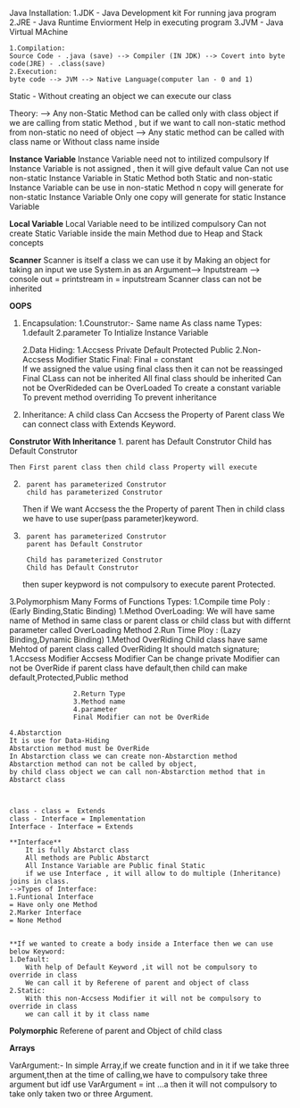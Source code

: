 
Java Installation:
    1.JDK - Java Development kit
            For running java program
    2.JRE - Java Runtime Enviorment 
            Help in executing program
    3.JVM - Java Virtual MAchine

    1.Compilation:
    Source Code - .java (save) --> Compiler (IN JDK) --> Covert into byte code(JRE) - .class(save)
    2.Execution:
    byte code --> JVM --> Native Language(computer lan - 0 and 1)


Static -  Without creating an object we can execute our class

Theory:
--> Any non-Static Method can be called only with class object if we are calling from static Method , but if we
    want to call non-static method from non-static no need of object
--> Any static method can be called with class name or Without class name inside


**Instance Variable**
    Instance Variable need not to intilized compulsory
    If Instance Variable is not assigned , then it will give default value
    Can not use non-static Instance Variable in Static Method
    both Static and non-static Instance Variable can be use in non-static Method
    n copy will generate for non-static Instance Variable
    Only one copy will generate for static Instance Variable
    

**Local Variable**
    Local Variable need to be intilized compulsory
    Can not create Static Variable inside the main Method due to Heap and Stack concepts


**Scanner**
    Scanner is itself a class
    we can use it by Making an object
    for taking an input we use System.in  as an Argument--> Inputstream --> console
    out  = printstream
    in = inputstream
    Scanner class can not be inherited




**OOPS**
1. Encapsulation:
    1.Counstrutor:-
        Same name As class name
        Types:
        1.default
        2.parameter
    To Intialize Instance Variable

    2.Data Hiding:
        1.Accsess 
            Private
            Default
            Protected
            Public
        2.Non-Accsess Modifier
            Static
            Final:
                Final = constant                    
                If we assigned the value using final class then it can not be reassinged
                Final CLass can not be inherited
                All final class should be inherited
                Can not be OverRideded
                can be OverLoaded
                To create a constant variable
                To prevent method overriding
                To prevent inheritance

2. Inheritance:
    A child class Can Accsess the Property of Parent class
    We can connect class with Extends Keyword.

**Construtor With Inheritance**
1.
        parent has Default Construtor
        Child has Default Construtor

    Then First parent class then child class Property will execute

2.
        parent has parameterized Construtor
        child has parameterized Construtor
    
    Then if We want Accsess the the Property of parent Then in child class we have to use super(pass parameter)keyword.

3.       
        parent has parameterized Construtor
        parent has Default Construtor

        Child has parameterized Construtor
        Child has Default Construtor 

    then super keypword is not compulsory to execute parent Protected.


3.Polymorphism
    Many Forms of Functions
    Types:
    1.Compile time Poly : (Early Binding,Static Binding)
                1.Method OverLoading:
                    We will have same name of Method in same class or parent class or child class but with differnt parameter called OverLoading Method
    2.Run Time Ploy : (Lazy Binding,Dynamic Binding)
                1.Method OverRiding
                    Child class have same Mehtod of parent class called OverRiding
                    It should match signature;
                    1.Accsess Modifier
                            Accsess Modifier Can be change 
                            private Modifier can not be OverRide
                            if parent class have default,then child can make default,Protected,Public method
                
                    2.Return Type
                    3.Method name
                    4.parameter
                    Final Modifier can not be OverRide

    4.Abstarction
    It is use for Data-Hiding
    Abstarction method must be OverRide
    In Abstarction class we can create non-Abstarction method
    Abstarction method can not be called by object,
    by child class object we can call non-Abstarction method that in Abstarct class



    class - class =  Extends
    class - Interface = Implementation
    Interface - Interface = Extends

    **Interface**
        It is fully Abstarct class
        All methods are Public Abstarct
        All Instance Variable are Public final Static
        if we use Interface , it will allow to do multiple (Inheritance) joins in class.
    -->Types of Interface:
    1.Funtional Interface
    = Have only one Method
    2.Marker Interface
    = None Method 


    **If we wanted to create a body inside a Interface then we can use below Keyword:
    1.Default:
        With help of Default Keyword ,it will not be compulsory to override in class
        We can call it by Referene of parent and object of class
    2.Static:
        With this non-Accsess Modifier it will not be compulsory to override in class
        we can call it by it class name

**Polymorphic**
    Referene of parent and Object of child class



**Arrays**

VarArgument:-
In simple Array,if we create function and in it if we take three argument,then at the time of calling,we have to
compulsory take three argument
but idf use VarArgument = int ...a 
then it will not compulsory to take only taken two or three Argument.


                    







